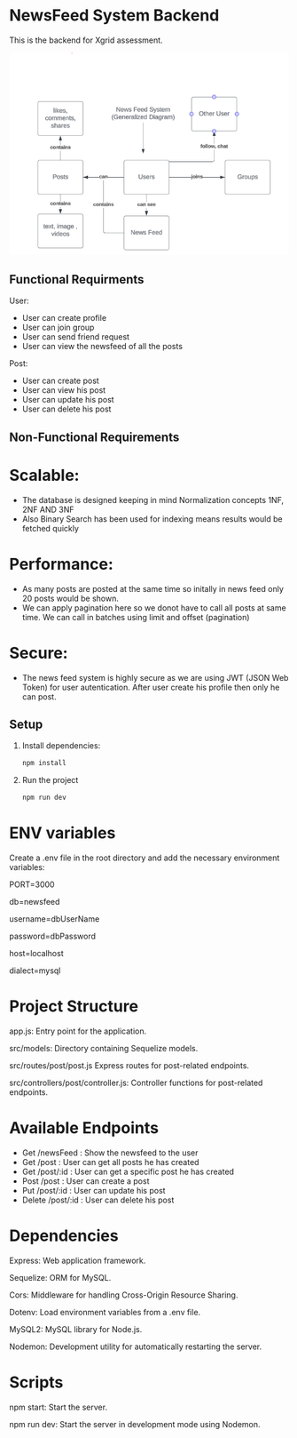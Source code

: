 # NewsFeed System Backend

This is the backend for Xgrid assessment.

![alt text](https://github.com/sufiyanirfan3/XTH_NewsFeed/blob/master/Diagram.PNG)

## Functional Requirments

User:

- User can create profile
- User can join group
- User can send friend request
- User can view the newsfeed of all the posts

Post:

- User can create post
- User can view his post
- User can update his post
- User can delete his post

## Non-Functional Requirements

# Scalable:

- The database is designed keeping in mind Normalization concepts 1NF, 2NF AND 3NF
- Also Binary Search has been used for indexing means results would be fetched quickly

# Performance:

- As many posts are posted at the same time so initally in news feed only 20 posts would be shown.
- We can apply pagination here so we donot have to call all posts at same time. We can call in batches using limit and offset (pagination)

# Secure:

- The news feed system is highly secure as we are using JWT (JSON Web Token) for user autentication. After user create his profile then only he can post.

## Setup

1. Install dependencies:

   ```bash
   npm install

   ```

2. Run the project
   ```bash
   npm run dev
   ```

# ENV variables

Create a .env file in the root directory and add the necessary environment variables:

PORT=3000

db=newsfeed

username=dbUserName

password=dbPassword

host=localhost

dialect=mysql

# Project Structure

app.js: Entry point for the application.

src/models: Directory containing Sequelize models.

src/routes/post/post.js Express routes for post-related endpoints.

src/controllers/post/controller.js: Controller functions for post-related endpoints.

# Available Endpoints

- Get /newsFeed : Show the newsfeed to the user
- Get /post : User can get all posts he has created
- Get /post/:id : User can get a specific post he has created
- Post /post : User can create a post
- Put /post/:id : User can update his post
- Delete /post/:id : User can delete his post

# Dependencies

Express: Web application framework.

Sequelize: ORM for MySQL.

Cors: Middleware for handling Cross-Origin Resource Sharing.

Dotenv: Load environment variables from a .env file.

MySQL2: MySQL library for Node.js.

Nodemon: Development utility for automatically restarting the server.

# Scripts

npm start: Start the server.

npm run dev: Start the server in development mode using Nodemon.
